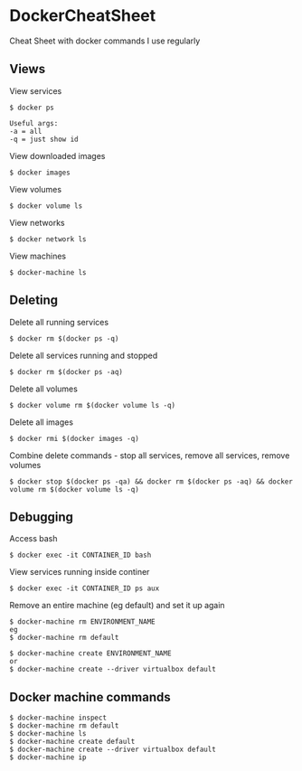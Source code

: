 # DockerCheatSheet
Cheat Sheet with docker commands I use regularly

## Views

View services

    $ docker ps
    
    Useful args:
    -a = all
    -q = just show id
    
View downloaded images
    
    $ docker images
    
View volumes

    $ docker volume ls
    
View networks

    $ docker network ls

View machines

    $ docker-machine ls
    

## Deleting

Delete all running services

    $ docker rm $(docker ps -q)
    
Delete all services running and stopped

    $ docker rm $(docker ps -aq)
    
Delete all volumes

    $ docker volume rm $(docker volume ls -q)
    
Delete all images

    $ docker rmi $(docker images -q)
    
Combine delete commands - stop all services, remove all services, remove volumes

    $ docker stop $(docker ps -qa) && docker rm $(docker ps -aq) && docker volume rm $(docker volume ls -q)
    
## Debugging

Access bash

    $ docker exec -it CONTAINER_ID bash
    
View services running inside continer

    $ docker exec -it CONTAINER_ID ps aux
    
Remove an entire machine (eg default) and set it up again

    $ docker-machine rm ENVIRONMENT_NAME
    eg
    $ docker-machine rm default
    
    $ docker-machine create ENVIRONMENT_NAME
    or
    $ docker-machine create --driver virtualbox default
    
    

## Docker machine commands
    
    $ docker-machine inspect
    $ docker-machine rm default
    $ docker-machine ls
    $ docker-machine create default
    $ docker-machine create --driver virtualbox default
    $ docker-machine ip
    
    
